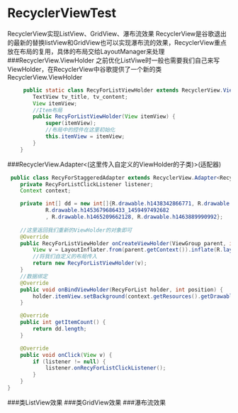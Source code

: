 # RecyclerViewTest
RecyclerView实现ListView、GridView、瀑布流效果
RecyclerView是谷歌退出的最新的替换listView和GridView也可以实现瀑布流的效果，RecyclerView重点放在布局的复用，具体的布局交给LayoutManager来处理
###RecyclerView.ViewHolder
 之前优化ListViwe时一般也需要我们自己来写ViewHolder，在RecyclerView中谷歌提供了一个新的类RecyclerView.ViewHolder
 
```java
     public static class RecyForListViewHolder extends RecyclerView.ViewHolder {
        TextView tv_title, tv_content;
        View itemView;
        //Item布局
        public RecyForListViewHolder(View itemView) {
            super(itemView);
            //布局中的控件在这里初始化
            this.itemView = itemView;
        }
    }
```

###RecyclerView.Adapter<(这里传入自定义的ViewHolder的子类)>(适配器)
```java
 public class RecyForStaggeredAdapter extends RecyclerView.Adapter<RecyForStaggeredAdapter.RecyForList> implements View.OnClickListener {
    private RecyForListClickListener listener;
    Context context;

    private int[] dd = new int[]{R.drawable.h1438342866771, R.drawable.h1453679686433_1459497492682, R.drawable.h1453679686433_1459497492682,
            R.drawable.h1453679686433_1459497492682
            , R.drawable.h1465209662128, R.drawable.h1463889990992};
            
    //这里返回我们重新的ViewHolder的对象即可
    @Override
    public RecyForListViewHolder onCreateViewHolder(ViewGroup parent, int viewType) {
        View v = LayoutInflater.from(parent.getContext()).inflate(R.layout.adapter_list_item, parent, false);
        //将我们自定义的布局传入
        return new RecyForListViewHolder(v);
    }
    //数据绑定
    @Override
    public void onBindViewHolder(RecyForList holder, int position) {
        holder.itemView.setBackground(context.getResources().getDrawable(dd[position]));
    }

    @Override
    public int getItemCount() {
        return dd.length;
    }

    @Override
    public void onClick(View v) {
        if (listener != null) {
            listener.onRecyForListClickListener();
        }
    }
}
```
###类ListView效果
###类GridView效果
###瀑布流效果
